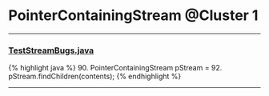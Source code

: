 # PointerContainingStream @Cluster 1

***

### [TestStreamBugs.java](https://searchcode.com/codesearch/view/97397248/)
{% highlight java %}
90. PointerContainingStream pStream =
92. pStream.findChildren(contents);
{% endhighlight %}

***

